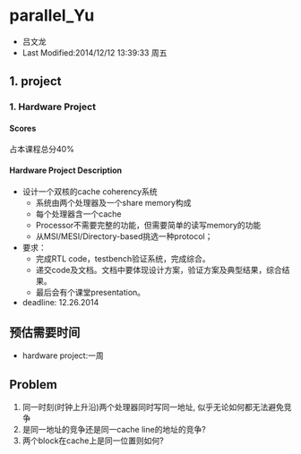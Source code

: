 # parallel_Yu #
* 吕文龙
* Last Modified:2014/12/12 13:39:33 周五

## 1. project ##

### 1. Hardware Project ###

#### Scores ####
占本课程总分40%

#### Hardware Project Description ####
* 设计一个双核的cache coherency系统
    * 系统由两个处理器及一个share memory构成
    * 每个处理器含一个cache
    * Processor不需要完整的功能，但需要简单的读写memory的功能
    * 从MSI/MESI/Directory-based挑选一种protocol；
* 要求：
    * 完成RTL code，testbench验证系统，完成综合。
    * 递交code及文档。文档中要体现设计方案，验证方案及典型结果，综合结果。
    * 最后会有个课堂presentation。
* deadline: 12.26.2014


## 预估需要时间 ##

* hardware project:一周

## Problem ##
1. 同一时刻(时钟上升沿)两个处理器同时写同一地址, 似乎无论如何都无法避免竞争
2. 是同一地址的竞争还是同一cache line的地址的竞争?
3. 两个block在cache上是同一位置则如何?


